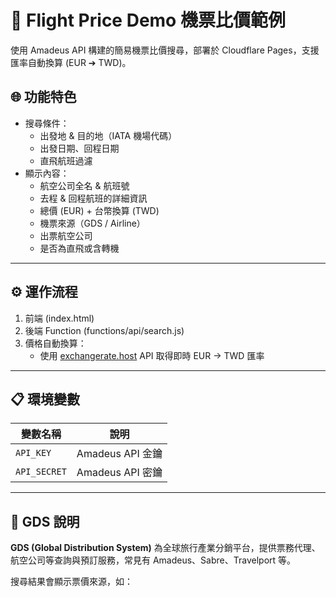 # 🚀 Flight Price Demo 機票比價範例

使用 Amadeus API 構建的簡易機票比價搜尋，部署於 Cloudflare Pages，支援匯率自動換算 (EUR ➔ TWD)。

## 🌐 功能特色

- 搜尋條件：
  - 出發地 & 目的地（IATA 機場代碼）
  - 出發日期、回程日期
  - 直飛航班過濾
- 顯示內容：
  - 航空公司全名 & 航班號
  - 去程 & 回程航班的詳細資訊
  - 總價 (EUR) + 台幣換算 (TWD)
  - 機票來源（GDS / Airline）
  - 出票航空公司
  - 是否為直飛或含轉機

---

## ⚙️ 運作流程

1. 前端 (index.html)
2. 後端 Function (functions/api/search.js)
3. 價格自動換算：
   - 使用 [exchangerate.host](https://exchangerate.host) API 取得即時 EUR → TWD 匯率

---

## 📋 環境變數

| 變數名稱  | 說明                   |
|---------|----------------------|
| `API_KEY` | Amadeus API 金鑰       |
| `API_SECRET` | Amadeus API 密鑰       |

---

## 🛫 GDS 說明

**GDS (Global Distribution System)** 為全球旅行產業分銷平台，提供票務代理、航空公司等查詢與預訂服務，常見有 Amadeus、Sabre、Travelport 等。

搜尋結果會顯示票價來源，如：

